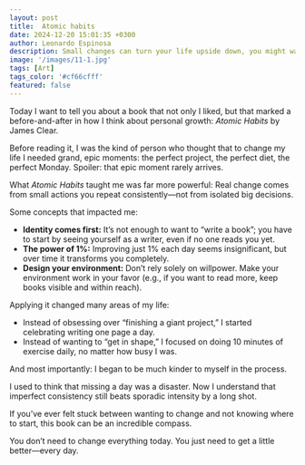 ```yaml
---
layout: post
title:  Atomic habits
date: 2024-12-20 15:01:35 +0300
author: Leonardo Espinosa
description: Small changes can turn your life upside down, you might wanna start with this book.
image: '/images/11-1.jpg'
tags: [Art]
tags_color: '#cf66cfff'
featured: false
---
```


Today I want to tell you about a book that not only I liked, but that marked a before-and-after in how I think about personal growth: *Atomic Habits* by James Clear.

Before reading it, I was the kind of person who thought that to change my life I needed grand, epic moments: the perfect project, the perfect diet, the perfect Monday.
Spoiler: that epic moment rarely arrives.

What *Atomic Habits* taught me was far more powerful:
Real change comes from small actions you repeat consistently—not from isolated big decisions.

Some concepts that impacted me:

* **Identity comes first:** It’s not enough to want to “write a book”; you have to start by seeing yourself as a writer, even if no one reads you yet.
* **The power of 1%:** Improving just 1% each day seems insignificant, but over time it transforms you completely.
* **Design your environment:** Don’t rely solely on willpower. Make your environment work in your favor (e.g., if you want to read more, keep books visible and within reach).

Applying it changed many areas of my life:

* Instead of obsessing over “finishing a giant project,” I started celebrating writing one page a day.
* Instead of wanting to “get in shape,” I focused on doing 10 minutes of exercise daily, no matter how busy I was.

And most importantly:
I began to be much kinder to myself in the process.

I used to think that missing a day was a disaster. Now I understand that imperfect consistency still beats sporadic intensity by a long shot.

If you’ve ever felt stuck between wanting to change and not knowing where to start, this book can be an incredible compass.

You don’t need to change everything today. You just need to get a little better—every day.
